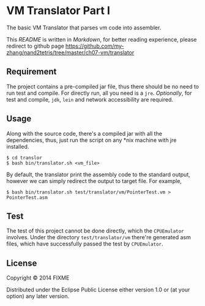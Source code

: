 # VM Translator Part I 

The basic VM Translator that parses vm code into assembler. 

This *README* is written in _Markdown_, for better reading experience, please redirect to github page https://github.com/my-zhang/nand2tetris/tree/master/ch07-vm/translator

## Requirement 

The project contains a pre-compiled jar file, thus there should be no need to run test and compile. For directly run, all you need is a `jre`. *Optionally*, for test and compile, `jdk`, `lein` and network accessibility are required. 


## Usage

Along with the source code, there's a compiled jar with all the dependencies, thus, just run the script on any *nix machine with jre installed. 

```
$ cd translor
$ bash bin/translator.sh <vm_file> 
``` 

By default, the translator print the assembly code to the standard output, however we can simply redirect the output to target file. For example, 

```
$ bash bin/translator.sh test/translator/vm/PointerTest.vm > PointerTest.asm
``` 

## Test 

The test of this project cannot be done directly, which the `CPUEmulator` involves. Under the directory `test/translator/vm` there're generated asm files, which have successfully passed the test by `CPUEmulator`. 

## License

Copyright © 2014 FIXME

Distributed under the Eclipse Public License either version 1.0 or (at
your option) any later version.

[JDK]:http://www.oracle.com/technetwork/articles/javase/index-jsp-138363.html
[Lein]:http://leiningen.org/


